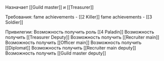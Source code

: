 Назначает [[Guild master]] и [[Treasurer]]

Требования:
fame achievements - [[2 Killer]]
fame achievements - [[3 Soldier]]

Привилегии:
Возможность получить роль [[4 Paladin]]
Возможность получить [[Treasurer Deputy]]
Возможность получить [[Recruiter main]]
Возможность получить [[Officer main]]
Возможность получить [[Diplomat]]
Возможность получить [[Recruiter main deputy]]
Возможность получить [[Guild master deputy]]